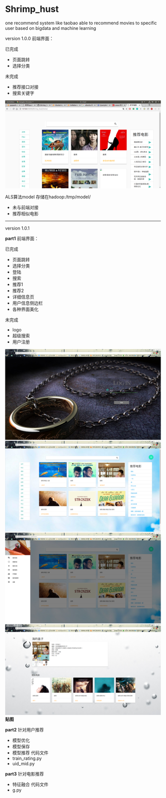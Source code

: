 # Shrimp_hust
one recommend system like taobao able to recommend movies to specific user based on bigdata and machine learning

version 1.0.0
前端界面：


已完成

* 页面跳转
* 选择分类

未完成

* 推荐接口对接
* 搜索关键字

![1530350870483](assert/1530350870483.png)



ALS算法model 存储在hadoop:/tmp/model/

* 未与前端对接
* 推荐相似电影
------------------------------------
version 1.0.1

**part1**
前端界面：

已完成
* 页面跳转
* 选择分类
* 登陆
* 搜索
* 推荐1
* 推荐2
* 详细信息页
* 用户信息侧边栏
* 各种界面美化

未完成
* logo
* 超级搜索
* 用户注册


![1530350870483](assert/login.png)
![1530350870483](assert/index.png)
![1530350870483](assert/user.png)
![1530350870483](assert/深度截图_google-chrome_20180703174810.png)
**贴图**

**part2**
针对用户推荐
* 模型优化
* 模型保存
* 模型推荐
代码文件 
* train_rating.py
* uid_mid.py

**part3**
针对电影推荐
* 特征融合
代码文件
* g.py
